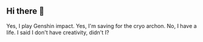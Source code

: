 ## Hi there 👋 
Yes, I play Genshin impact. Yes, I'm saving for the cryo archon. No, I have a life. I said I don't have creativity, didn't I?
<!--
**Tsaritsarchon/Tsaritsarchon** is a ✨ _special_ ✨ repository because its `README.md` (this file) appears on your GitHub profile.

Here are some ideas to get you started:

- 🔭 I’m currently working on ...
- 🌱 I’m currently learning ...
- 👯 I’m looking to collaborate on ...
- 🤔 I’m looking for help with ...
- 💬 Ask me about ...
- 📫 How to reach me: ...
- 😄 Pronouns: ...
- ⚡ Fun fact: ...
-->
